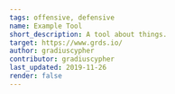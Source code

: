 ```yaml
---
tags: offensive, defensive
name: Example Tool
short_description: A tool about things.
target: https://www.grds.io/
author: gradiuscypher
contributor: gradiuscypher
last_updated: 2019-11-26
render: false
---
```

